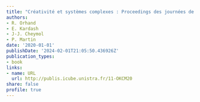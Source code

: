 ```yaml
---
title: "Créativité et systèmes complexes : Proceedings des journées de Rochebrune 2020"
authors:
- R. Orhand
- E. Kardash
- J-J. Cheymol
- P. Martin
date: '2020-01-01'
publishDate: '2024-02-01T21:05:50.436926Z'
publication_types:
- book
links:
- name: URL
  url: http://publis.icube.unistra.fr/11-OKCM20
share: false
profile: true
---
```

